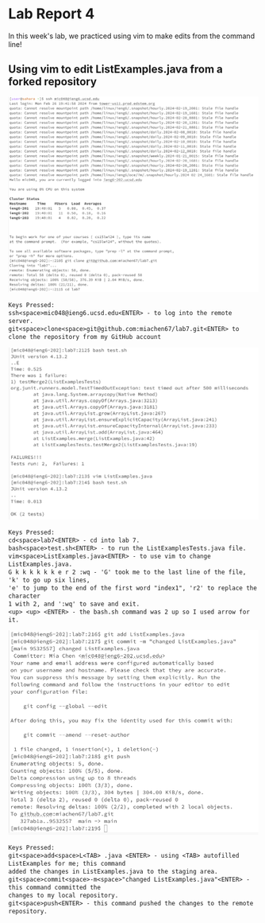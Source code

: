 # Lab Report 4 <br/>
In this week's lab, we practiced using vim to make edits from the command line!

## Using vim to edit ListExamples.java from a forked repository
![Image](lab7ss1.png)
```
Keys Pressed: 
ssh<space>mic048@ieng6.ucsd.edu<ENTER> - to log into the remote server.
git<space>clone<space>git@github.com:miachen67/lab7.git<ENTER> to clone the repository from my GitHub account
```
![Image](lab7ss2.png)
```
Keys Pressed: 
cd<space>lab7<ENTER> - cd into lab 7.
bash<space>test.sh<ENTER> - to run the ListExamplesTests.java file.
vim<space>ListExamples.java<ENTER> - to use vim to change ListExamples.java.
G k k k k k k e r 2 :wq - 'G' took me to the last line of the file, 'k' to go up six lines, 
'e' to jump to the end of the first word "index1", 'r2' to replace the character 
1 with 2, and ':wq' to save and exit.
<up> <up> <ENTER> - the bash.sh command was 2 up so I used arrow for it.
```

![Image](lab7ss3.png)

```
Keys Pressed:
git<space>add<space>L<TAB> .java <ENTER> - using <TAB> autofilled ListExamples for me; this command 
added the changes in ListExamples.java to the staging area.
git<space>commit<space>-m<space>"changed ListExamples.java"<ENTER> - this command committed the 
changes to my local repository.
git<space>push<ENTER> - this command pushed the changes to the remote repository.

```
